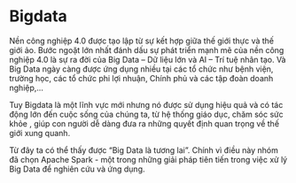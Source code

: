 # Bigdata
<p>Nền công nghiệp 4.0 được tạo lập từ sự kết hợp giữa thế giới thực và thế giới ảo. Bước ngoặt lớn nhất đánh dấu sự phát triển mạnh mẽ của nền công nghiệp 4.0 là sự ra đời của Big Data – Dữ liệu lớn và AI – Trí tuệ nhân tạo. Và Big Data ngày càng được ứng dụng nhiều tại các tổ chức như bệnh viện, trường học, các tổ chức phi lợi nhuận, Chính phủ và các tập đoàn doanh nghiệp,...</p>
<p>Tuy Bigdata là một lĩnh vực mới nhưng nó được sử dụng hiệu quả và có tác động lớn đến cuộc sống của chúng ta, từ hệ thống giáo dục, chăm sóc sức khỏe , giúp con người dễ dàng đưa ra những quyết định quan trọng về thế giới xung quanh.</p>
<p>Từ đây ta có thể thấy được “Big Data là tương lai”. Chính vì điều này nhóm đã chọn Apache Spark - một trong những giải pháp tiên tiến trong việc xử lý Big Data để nghiên cứu và ứng dụng.</p>
